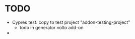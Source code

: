 # TODO

- Cypres test: copy to test project "addon-testing-project"
  - todo in generator volto add-on
- 